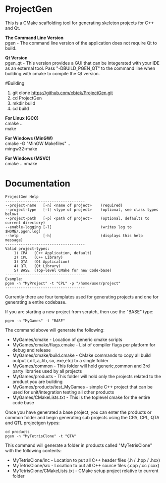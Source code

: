 # ProjectGen
This is a CMake scaffolding tool for generating skeleton projects for C++ and Qt.

**The Command Line Version**    
pgen - The command line version of the application does not require Qt to build.  

**Qt Version**  
pgen_qt - This version provides a GUI that can be integerated with your IDE as an external tool.  Pass "-DBUILD_PGEN_QT" to the command line when building with cmake to compile the Qt version. 

#Building 

1) git clone https://github.com/cbtek/ProjectGen.git  
2) cd ProjectGen  
3) mkdir build  
4) cd build  


**For Linux (GCC)**  
cmake ..  
make 

**For Windows (MinGW)**  
cmake -G "MinGW Makefiles" ..  
mingw32-make 

**For Windows (MSVC)**  
cmake .. 
nmake 


# Documentation
```------------------------------------
ProjectGen Help 
------------------------------------
--project-name   [-n] <name of project>    (required)
--project-type   [-t] <type of project>    (optional, see class types below)
--project-path   [-p] <path of project>    (optional, defaults to current directory)
--enable-logging [-l]                      (writes log to $HOME/.pgen.log)
--help           [-h]                      (displays this help message)
------------------------------------
Valid project-types:
	1) CPA   (C++ Application, default)
	2) CPL   (C++ Library)
	3) QTA   (Qt Application)
	4) QTL   (Qt Library)
	5) BASE  (Top-level CMake for new Code-base)
------------------------------------
Example:
pgen -n "MyProject" -t "CPL" -p "/home/user/project"
------------------------------------
```

Currently there are four templates used for generating projects and one for generating a entire codebase.

If you are starting a new project from scratch, then use the "BASE" type: 
```
pgen -n "MyGames" -t "BASE"
```

The command above will generate the following:
* MyGames/cmake - Location of generic cmake scripts 
* MyGames/cmake/flags.cmake - List of compiler flags per platform for debug and release 
* MyGames/cmake/build.cmake - CMake commands to copy all build output (.dll,.a,.lib,.so,.exe,etc) to a single folder 
* MyGames/common - This folder will hold generic,common and 3rd party libraries used by all projects 
* MyGames/products - This folder will hold only the projects related to the product you are building 
* MyGames/products/test_MyGames - simple C++ project that can be used for unit/integration testing all other products 
* MyGames/CMakeLists.txt - This is the toplevel cmake for the entire code base 

Once you have generated a base project, you can enter the products or common folder and begin generating sub projects using the CPA, CPL, QTA and QTL projectgen types:
 
```
cd products
pgen -n "MyTetrisClone" -t "QTA" 
```

This command will generate a folder in products called "MyTetrisClone" with the following contents: 
* MyTetrisClone/inc - Location to put all C++ header files (.h / .hpp / .hxx)
* MyTetrisClone/src - Location to put all C++ source files (.cpp /.cc /.cxx)
* MyTetrisClone/CMakeLists.txt - CMake setup project relative to current folder

